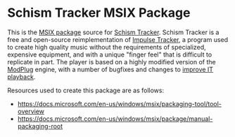 # Schism Tracker MSIX Package

This is the [MSIX package](https://www.microsoft.com/store/apps/9N6C086Q3ZDG) source for [Schism Tracker](https://github.com/schismtracker/schismtracker). Schism Tracker is a free and open-source reimplementation of [Impulse Tracker](https://github.com/schismtracker/schismtracker/wiki/Impulse-Tracker), a program used to create high quality music without the requirements of specialized, expensive equipment, and with a unique "finger feel" that is difficult to replicate in part. The player is based on a highly modified version of the [ModPlug](https://openmpt.org/legacy_software) engine, with a number of bugfixes and changes to [improve IT playback](https://github.com/schismtracker/schismtracker/wiki/Player-abuse-tests).

Resources used to create this package are as follows:

- <https://docs.microsoft.com/en-us/windows/msix/packaging-tool/tool-overview>
- <https://docs.microsoft.com/en-us/windows/msix/package/manual-packaging-root>
